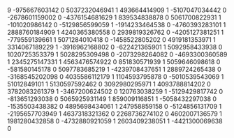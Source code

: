 9
-975667603142 0
5037232046941 1
493664414909 1
-5107047034442 0
-2678601159002 0
-4376154681629 1
839534838878 0
5061700822931 1
-101020986142 0
-5129856599059 1
-1914233464538 0
-4760393283101 1
2888760184909 1
4240365380558 0
2939819326762 0
-4205127381251 1
-779559139661 1
5071284010418 0
-1458522805202 0
4919181353971 1
3314067189229 1
-3916962168802 0
-622421365901 1
5092958433938 0
1020725353379 1
5028295309498 0
-2073298264082 0
-4693300360589 1
2345275147331 1
4563476574922 0
851830571939 1
5059646098618 0
-581580145178 0
5097783685219 1
-4239708437651 1
2889724265438 0
-3168545202098 0
4035586112179 1
1104593795878 0
-5010539543069 1
51012849101 1
5130597592462 0
3092980295971 1
4093788814202 0
3782083261379 1
-3467200624502 0
120763038259 1
-5129429817742 0
-813651293038 0
5065925931149 1
859009116851 1
-5058432297038 0
-1535503438382 0
4895698434061 1
247958859158 0
-5124856131709 1
-2195657703949 1
4637318321362 0
2268736274102 0
4602007136579 1
1981280432858 0
-4732880921059 1
2603409238051 1
-4421300069638 0
